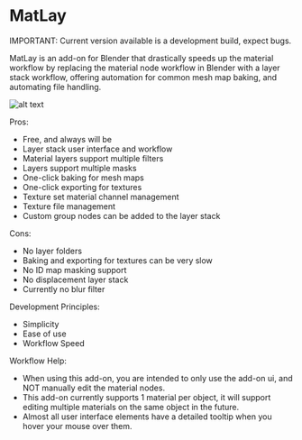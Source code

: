 # MatLay

IMPORTANT: Current version available is a development build, expect bugs.

MatLay is an add-on for Blender that drastically speeds up the material workflow by replacing the material node workflow in Blender with a layer stack workflow, offering automation for common mesh map baking, and automating file handling.

![alt text](https://raw.githubusercontent.com/LoganFairbairn/matlay/main/ExampleScreenShot.png?raw=true)

Pros:
- Free, and always will be
- Layer stack user interface and workflow
- Material layers support multiple filters
- Layers support multiple masks
- One-click baking for mesh maps
- One-click exporting for textures
- Texture set material channel management
- Texture file management
- Custom group nodes can be added to the layer stack

Cons:
- No layer folders
- Baking and exporting for textures can be very slow
- No ID map masking support
- No displacement layer stack
- Currently no blur filter

Development Principles:
- Simplicity
- Ease of use
- Workflow Speed

Workflow Help:
- When using this add-on, you are intended to only use the add-on ui, and NOT manually edit the material nodes.
- This add-on currently supports 1 material per object, it will support editing multiple materials on the same object in the future.
- Almost all user interface elements have a detailed tooltip when you hover your mouse over them.